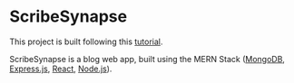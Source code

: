 # ScribeSynapse

This project is built following this [tutorial](https://www.youtube.com/watch?v=Kkht2mwSL_I).

ScribeSynapse is a blog web app, built using the MERN Stack ([MongoDB](https://www.mongodb.com/), [Express.js](https://expressjs.com/), [React](https://react.dev/), [Node.js](https://nodejs.org/en)).
